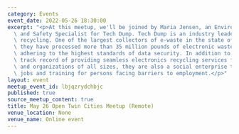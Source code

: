 ```yaml
---
category: Events
event_date: 2022-05-26 18:30:00
excerpt: "<p>At this meetup, we'll be joined by Maria Jensen, an Environment, Health\
  \ and Safety Specialist for Tech Dump. Tech Dump is an industry leader in electronics\
  \ recycling. One of the largest collectors of e-waste in the state of Minnesota,\
  \ they have processed more than 35 million pounds of electronic waste\u2014all while\
  \ adhering to the highest standards of data security. In addition to their proven\
  \ track record of providing seamless electronics recycling services for businesses\
  \ and organizations of all sizes, they are also a social enterprise that provides\
  \ jobs and training for persons facing barriers to employment.</p>"
layout: event
meetup_event_id: lbjqzrydchbjc
published: true
source_meetup_content: true
title: May 26 Open Twin Cities Meetup (Remote)
venue_location: None
venue_name: Online event
---
```

